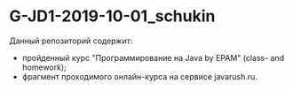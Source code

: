 # G-JD1-2019-10-01_schukin
Данный репозиторий содержит:
- пройденный курс "Программирование на Java by EPAM" (class- and homework);
- фрагмент проходимого онлайн-курса на сервисе javarush.ru.
